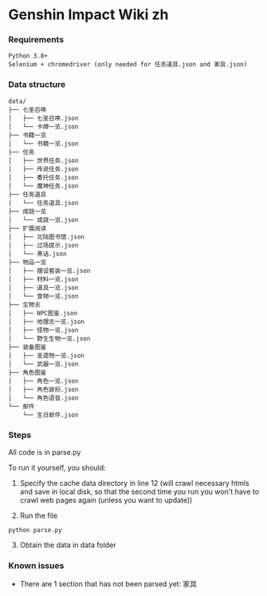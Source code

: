 # Genshin Impact Wiki zh

### Requirements

~~~
Python 3.8+
Selenium + chromedriver (only needed for 任务道具.json and 家具.json)
~~~

### Data structure

~~~
data/
├── 七圣召唤
│   ├── 七圣召唤.json
│   └── 卡牌一览.json
├── 书籍一览
│   └── 书籍一览.json
├── 任务
│   ├── 世界任务.json
│   ├── 传说任务.json
│   ├── 委托任务.json
│   └── 魔神任务.json
├── 任务道具
│   └── 任务道具.json
├── 成就一览
│   └── 成就一览.json
├── 扩展阅读
│   ├── 北陆图书馆.json
│   ├── 过场提示.json
│   └── 黑话.json
├── 物品一览
│   ├── 摆设套装一览.json
│   ├── 材料一览.json
│   ├── 道具一览.json
│   └── 食物一览.json
├── 生物志
│   ├── NPC图鉴.json
│   ├── 地理志一览.json
│   ├── 怪物一览.json
│   └── 野生生物一览.json
├── 装备图鉴
│   ├── 圣遗物一览.json
│   └── 武器一览.json
├── 角色图鉴
│   ├── 角色一览.json
│   ├── 角色装扮.json
│   └── 角色语音.json
└── 邮件
    └── 生日邮件.json
~~~

### Steps

All code is in parse.py

To run it yourself, you should:

1. Specify the cache data directory in line 12 (will crawl necessary htmls and save in local disk, so that the second time you run you won't have to crawl web pages again (unless you want to update))

2. Run the file
~~~
python parse.py
~~~

3. Obtain the data in data folder

### Known issues
- There are 1 section that has not been parsed yet: 家具
